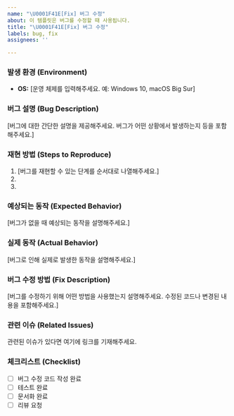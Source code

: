 ```yaml
---
name: "\U0001F41E[Fix] 버그 수정"
about: 이 템플릿은 버그를 수정할 때 사용됩니다.
title: "\U0001F41E[Fix] 버그 수정"
labels: bug, fix
assignees: ''

---
```


### 발생 환경 (Environment)
- **OS:** [운영 체제를 입력해주세요. 예: Windows 10, macOS Big Sur]

### 버그 설명 (Bug Description)
[버그에 대한 간단한 설명을 제공해주세요. 버그가 어떤 상황에서 발생하는지 등을 포함해주세요.]

### 재현 방법 (Steps to Reproduce)
1. [버그를 재현할 수 있는 단계를 순서대로 나열해주세요.]
2. 
3. 

### 예상되는 동작 (Expected Behavior)
[버그가 없을 때 예상되는 동작을 설명해주세요.]

### 실제 동작 (Actual Behavior)
[버그로 인해 실제로 발생한 동작을 설명해주세요.]

### 버그 수정 방법 (Fix Description)
[버그를 수정하기 위해 어떤 방법을 사용했는지 설명해주세요. 수정된 코드나 변경된 내용을 포함해주세요.]

### 관련 이슈 (Related Issues)
관련된 이슈가 있다면 여기에 링크를 기재해주세요.

### 체크리스트 (Checklist)
- [ ] 버그 수정 코드 작성 완료
- [ ] 테스트 완료
- [ ] 문서화 완료
- [ ] 리뷰 요청
